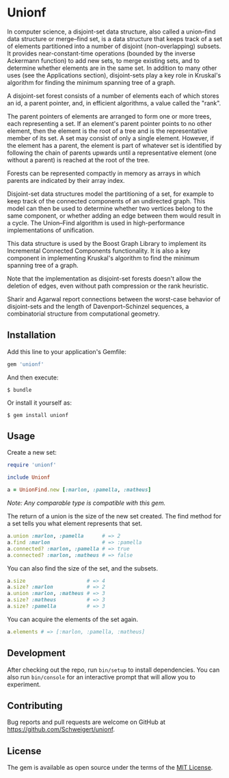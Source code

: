 # Unionf

In computer science, a disjoint-set data structure, also called a union–find data structure or merge–find set, is a data structure that keeps track of a set of elements partitioned into a number of disjoint (non-overlapping) subsets. It provides near-constant-time operations (bounded by the inverse Ackermann function) to add new sets, to merge existing sets, and to determine whether elements are in the same set. In addition to many other uses (see the Applications section), disjoint-sets play a key role in Kruskal's algorithm for finding the minimum spanning tree of a graph.

A disjoint-set forest consists of a number of elements each of which stores an id, a parent pointer, and, in efficient algorithms, a value called the "rank".

The parent pointers of elements are arranged to form one or more trees, each representing a set. If an element's parent pointer points to no other element, then the element is the root of a tree and is the representative member of its set. A set may consist of only a single element. However, if the element has a parent, the element is part of whatever set is identified by following the chain of parents upwards until a representative element (one without a parent) is reached at the root of the tree.

Forests can be represented compactly in memory as arrays in which parents are indicated by their array index.

Disjoint-set data structures model the partitioning of a set, for example to keep track of the connected components of an undirected graph. This model can then be used to determine whether two vertices belong to the same component, or whether adding an edge between them would result in a cycle. The Union–Find algorithm is used in high-performance implementations of unification.

This data structure is used by the Boost Graph Library to implement its Incremental Connected Components functionality. It is also a key component in implementing Kruskal's algorithm to find the minimum spanning tree of a graph.

Note that the implementation as disjoint-set forests doesn't allow the deletion of edges, even without path compression or the rank heuristic.

Sharir and Agarwal report connections between the worst-case behavior of disjoint-sets and the length of Davenport–Schinzel sequences, a combinatorial structure from computational geometry.

## Installation

Add this line to your application's Gemfile:

```ruby
gem 'unionf'
```

And then execute:

    $ bundle

Or install it yourself as:

    $ gem install unionf

## Usage

Create a new set:
```ruby
require 'unionf'

include Unionf

a = UnionFind.new [:marlon, :pamella, :matheus]
```

*Note: Any comparable type is compatible with this gem.*

The return of a union is the size of the new set created.
The find method for a set tells you what element represents that set.

```ruby
a.union :marlon, :pamella      # => 2
a.find :marlon                 # => :pamella
a.connected? :marlon, :pamella # => true
a.connected? :marlon, :matheus # => false
```

You can also find the size of the set, and the subsets.

```ruby
a.size                    # => 4
a.size? :marlon           # => 2
a.union :marlon, :matheus # => 3
a.size? :matheus          # => 3
a.size? :pamella          # => 3
```

You can acquire the elements of the set again.

```ruby
a.elements # => [:marlon, :pamella, :matheus]
```

## Development

After checking out the repo, run `bin/setup` to install dependencies. You can also run `bin/console` for an interactive prompt that will allow you to experiment.

## Contributing

Bug reports and pull requests are welcome on GitHub at https://github.com/Schweigert/unionf.

## License

The gem is available as open source under the terms of the [MIT License](http://opensource.org/licenses/MIT).
